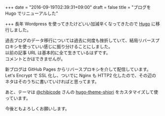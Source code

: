+++
date = "2016-09-19T02:39:31+09:00"
draft = false
title = "ブログを Hugo でリニューアルした"

+++
長年 Wordpress を使ってきたけどいい加減辛くなってきたので [Hugo](https://gohugo.io/) に移行しました。

<!--more-->

過去ブログのデータ移行については過去に何度も挫折していて、結局リバースプロキシを使っていい感じに振り分けることにしました。  
以前の記事 URL は基本的に全て生きているはずです。  
コメントとかはできませんが。

新ブログは GitHub Pages からリバースプロキシを介して配信しています。  
Let's Encrypt で SSL 化し、ついでに Nginx も HTTP2 化したので、その辺のネタはそのうちに書いていければと思ってます。

あと、テーマは [@chibicode](https://github.com/chibicode) さんの [hugo-theme-shiori](https://github.com/chibicode/hugo-theme-shiori) をカスタマイズして使っています。

今後ともよろしくお願いします。
